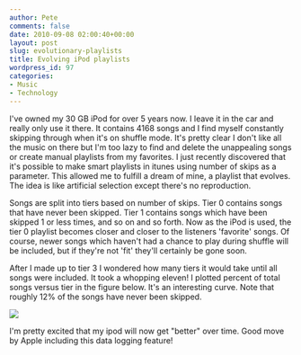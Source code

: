 ```yaml
---
author: Pete
comments: false
date: 2010-09-08 02:00:40+00:00
layout: post
slug: evolutionary-playlists
title: Evolving iPod playlists
wordpress_id: 97
categories:
- Music
- Technology
---
```


I've owned my 30 GB iPod for over 5 years now. I leave it in the car and really only use it there. It contains 4168 songs and I find myself constantly skipping through when it's on shuffle mode. It's pretty clear I don't like all the music on there but I'm too lazy to find and delete the unappealing songs or create manual playlists from my favorites. I just recently discovered that it's possible to make smart playlists in itunes using number of skips as a parameter. This allowed me to fulfill a dream of mine, a playlist that evolves. The idea is like artificial selection except there's no reproduction.

Songs are split into tiers based on number of skips. Tier 0 contains songs that have never been skipped. Tier 1 contains songs which have been skipped 1 or less times, and so on and so forth. Now as the iPod is used, the tier 0 playlist becomes closer and closer to the listeners 'favorite' songs. Of course, newer songs which haven't had a chance to play during shuffle will be included, but if they're not 'fit' they'll certainly be gone soon.

After I made up to tier 3 I wondered how many tiers it would take until all songs were included. It took a whopping eleven! I plotted percent of total songs versus tier in the figure below. It's an interesting curve. Note that roughly 12% of the songs have never been skipped. 

[![](http://mooktank.com/wp-content/uploads/2010/09/evolplaylistdata.png)](http://mooktank.com/wp-content/uploads/2010/09/evolplaylistdata.png)

I'm pretty excited that my ipod will now get "better" over time. Good move by Apple including this data logging feature!
